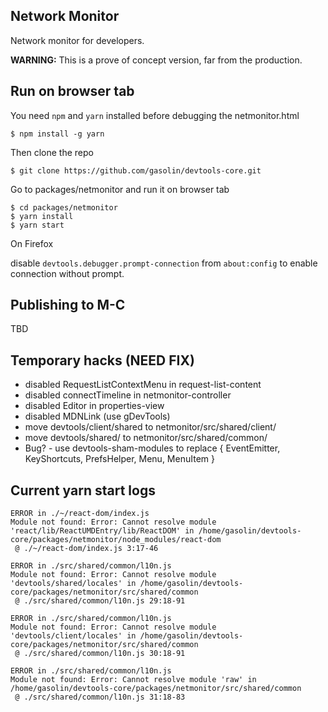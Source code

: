 ## Network Monitor
Network monitor for developers.

**WARNING:** This is a prove of concept version, far from the production.

## Run on browser tab

You need `npm` and `yarn` installed before debugging the netmonitor.html

```
$ npm install -g yarn
```

Then clone the repo

```
$ git clone https://github.com/gasolin/devtools-core.git
```

Go to packages/netmonitor and run it on browser tab

```
$ cd packages/netmonitor
$ yarn install
$ yarn start
```

On Firefox

disable `devtools.debugger.prompt-connection` from `about:config` to enable connection without prompt.


## Publishing to M-C
TBD

## Temporary hacks (NEED FIX)

* disabled RequestListContextMenu in request-list-content
* disabled connectTimeline in netmonitor-controller
* disabled Editor in properties-view
* disabled MDNLink (use gDevTools)
* move devtools/client/shared to netmonitor/src/shared/client/
* move devtools/shared/ to netmonitor/src/shared/common/
* Bug? - use devtools-sham-modules to replace { EventEmitter, KeyShortcuts, PrefsHelper, Menu, MenuItem }

## Current yarn start logs

```
ERROR in ./~/react-dom/index.js
Module not found: Error: Cannot resolve module 'react/lib/ReactUMDEntry/lib/ReactDOM' in /home/gasolin/devtools-core/packages/netmonitor/node_modules/react-dom
 @ ./~/react-dom/index.js 3:17-46

ERROR in ./src/shared/common/l10n.js
Module not found: Error: Cannot resolve module 'devtools/shared/locales' in /home/gasolin/devtools-core/packages/netmonitor/src/shared/common
 @ ./src/shared/common/l10n.js 29:18-91

ERROR in ./src/shared/common/l10n.js
Module not found: Error: Cannot resolve module 'devtools/client/locales' in /home/gasolin/devtools-core/packages/netmonitor/src/shared/common
 @ ./src/shared/common/l10n.js 30:18-91

ERROR in ./src/shared/common/l10n.js
Module not found: Error: Cannot resolve module 'raw' in /home/gasolin/devtools-core/packages/netmonitor/src/shared/common
 @ ./src/shared/common/l10n.js 31:18-83

```
